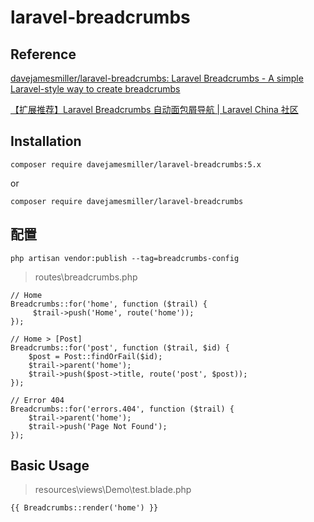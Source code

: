 # laravel-breadcrumbs

## Reference

[davejamesmiller/laravel-breadcrumbs: Laravel Breadcrumbs - A simple Laravel-style way to create breadcrumbs](https://github.com/davejamesmiller/laravel-breadcrumbs)

[【扩展推荐】Laravel Breadcrumbs 自动面包屑导航 \| Laravel China 社区](https://learnku.com/laravel/t/1914/extended-recommendation-laravel-breadcrumbs-automatic-bread-crumbs-navigation)

## Installation

```text
composer require davejamesmiller/laravel-breadcrumbs:5.x
```

or

```text
composer require davejamesmiller/laravel-breadcrumbs
```

## 配置

```text
php artisan vendor:publish --tag=breadcrumbs-config
```

> routes\breadcrumbs.php

```text
// Home
Breadcrumbs::for('home', function ($trail) {
     $trail->push('Home', route('home'));
});

// Home > [Post]
Breadcrumbs::for('post', function ($trail, $id) {
    $post = Post::findOrFail($id);
    $trail->parent('home');
    $trail->push($post->title, route('post', $post));
});

// Error 404
Breadcrumbs::for('errors.404', function ($trail) {
    $trail->parent('home');
    $trail->push('Page Not Found');
});
```

## Basic Usage

> resources\views\Demo\test.blade.php

```text
{{ Breadcrumbs::render('home') }}
```

